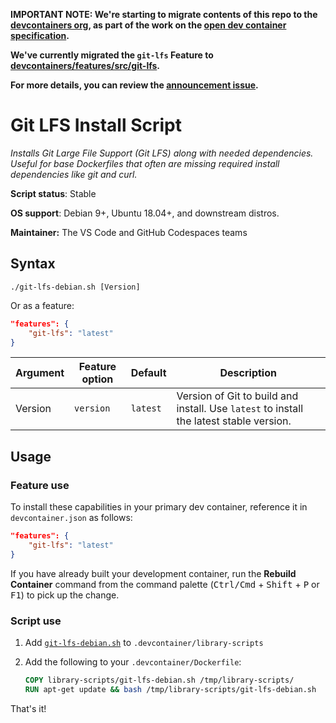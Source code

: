 **IMPORTANT NOTE: We're starting to migrate contents of this repo to the
[devcontainers org](https://github.com/devcontainers), as part of the work on
the [open dev container specification](https://containers.dev).**

**We've currently migrated the `git-lfs` Feature to
[devcontainers/features/src/git-lfs](https://github.com/devcontainers/features/tree/main/src/git-lfs).**

**For more details, you can review the
[announcement issue](https://github.com/microsoft/vscode-dev-containers/issues/1589).**

# Git LFS Install Script

_Installs Git Large File Support (Git LFS) along with needed dependencies.
Useful for base Dockerfiles that often are missing required install dependencies
like git and curl._

**Script status**: Stable

**OS support**: Debian 9+, Ubuntu 18.04+, and downstream distros.

**Maintainer:** The VS Code and GitHub Codespaces teams

## Syntax

```text
./git-lfs-debian.sh [Version]
```

Or as a feature:

```json
"features": {
    "git-lfs": "latest"
}
```

| Argument | Feature option | Default  | Description                                                                             |
| -------- | -------------- | -------- | --------------------------------------------------------------------------------------- |
| Version  | `version`      | `latest` | Version of Git to build and install. Use `latest` to install the latest stable version. |

## Usage

### Feature use

To install these capabilities in your primary dev container, reference it in
`devcontainer.json` as follows:

```json
"features": {
    "git-lfs": "latest"
}
```

If you have already built your development container, run the **Rebuild
Container** command from the command palette (<kbd>Ctrl/Cmd</kbd> +
<kbd>Shift</kbd> + <kbd>P</kbd> or <kbd>F1</kbd>) to pick up the change.

### Script use

1. Add [`git-lfs-debian.sh`](../git-lfs-debian.sh) to
   `.devcontainer/library-scripts`

2. Add the following to your `.devcontainer/Dockerfile`:

    ```Dockerfile
    COPY library-scripts/git-lfs-debian.sh /tmp/library-scripts/
    RUN apt-get update && bash /tmp/library-scripts/git-lfs-debian.sh
    ```

That's it!
